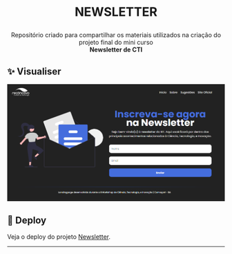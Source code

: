 # <p align="center">NEWSLETTER</p>

<p align="center">
  Repositório criado para compartilhar os materiais utilizados na criação do projeto final do mini curso <br>
  <strong>Newsletter de CTI</strong>
 <br>
 
## ✨ Visualiser

![alt text](https://raw.githubusercontent.com/antonioscn/workshopCTI/main/page.png)
 
 
## 🔗 Deploy
  Veja o deploy do projeto [Newsletter](https://antonioscn.github.io/workshopCTI/).

---
